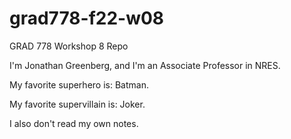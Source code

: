 # grad778-f22-w08
GRAD 778 Workshop 8 Repo

I'm Jonathan Greenberg, and I'm an Associate Professor in NRES.

My favorite superhero is: Batman.

My favorite supervillain is: Joker.

I also don't read my own notes.